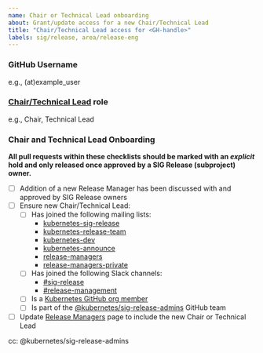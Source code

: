 ```yaml
---
name: Chair or Technical Lead onboarding
about: Grant/update access for a new Chair/Technical Lead
title: "Chair/Technical Lead access for <GH-handle>"
labels: sig/release, area/release-eng
---
```


### GitHub Username

e.g., (at)example_user

### [Chair/Technical Lead](https://git.k8s.io/sig-release/lead/onboarding.md) role

e.g., Chair, Technical Lead

### Chair and Technical Lead Onboarding

**All pull requests within these checklists should be marked with an _explicit_
hold and only released once approved by a SIG Release (subproject) owner.**

- [ ] Addition of a new Release Manager has been discussed with and approved by
      SIG Release owners
- [ ] Ensure new Chair/Technical Lead:
  - [ ] Has joined the following mailing lists:
    - [kubernetes-sig-release](https://groups.google.com/forum/#!forum/kubernetes-sig-release)
    - [kubernetes-release-team](https://groups.google.com/a/kubernetes.io/g/release-team)
    - [kubernetes-dev](https://groups.google.com/forum/#!forum/kubernetes-dev)
    - [kubernetes-announce](https://groups.google.com/forum/#!forum/kubernetes-announce)
    - [release-managers](https://groups.google.com/a/kubernetes.io/forum/#!forum/release-managers)
    - [release-managers-private](https://groups.google.com/a/kubernetes.io/forum/#!forum/release-managers-private)
  - [ ] Has joined the following Slack channels:
    - [#sig-release](https://kubernetes.slack.com/messages/C2C40FMNF)
    - [#release-management](https://kubernetes.slack.com/messages/CJH2GBF7Y)
  - [ ] Is a [Kubernetes GitHub org member](https://github.com/kubernetes/community/blob/master/community-membership.md#member)
  - [ ] Is part of the [@kubernetes/sig-release-admins](https://github.com/orgs/kubernetes/teams/sig-release-admins) GitHub team
- [ ] Update [Release Managers](https://git.k8s.io/sig-release/release-managers.md) page to include the new Chair or Technical Lead

<!--
Uncomment the appropriate checklist for the Chair/Technical Lead role the new candidate will hold.

As you work through the checklist, use the following PRs as guides:
- k/sig-release: https://github.com/kubernetes/sig-release/pull/868
- k/org: https://github.com/kubernetes/org/pull/1440
- k/release: https://github.com/kubernetes/release/pull/950
- k/k8s.io: https://github.com/kubernetes/k8s.io/pull/481
- k/test-infra: https://github.com/kubernetes/test-infra/pull/15465
- k/community: https://github.com/kubernetes/community/pull/4284
-->

<!--
### Chair/Technical Lead

- [ ] Chair/Technical Lead has agreed to abide by the guidelines set forth in
  the [Security Release
  Process](https://git.k8s.io/security/security-release-process.md),
  specifically the embargo on CVE communications.
  (This must be done as an issue comment by the incoming Chair/Technical Lead.)
- [ ] Update GitHub teams [(`kubernetes/org`)](https://git.k8s.io/org/config/kubernetes/sig-release/teams.yaml)
  - `milestone-maintainers`
  - `release-engineering`
  - `release-managers`
  - `sig-release-admins`
- [ ] Update `OWNERS`
  - [ ] `kubernetes/sig-release` `OWNERS_ALIASES`
    - Add entry in the `sig-release-leads` section
  - [ ] `kubernetes/release` `OWNERS_ALIASES`
    - Add entry in the `sig-release-leads` section
  - [ ] `kubernetes/test-infra` `OWNERS_ALIASES`
    - Add entry in the `sig-release-leads` section
  - [ ] `kubernetes/kubernetes` `OWNERS_ALIASES`
    - Add entry in the `sig-release-approvers` section
  - [ ] `kubernetes/k8s.io` `OWNERS_ALIASES`
    - Add entry in the `release-engineering-approvers` section
- [ ] Update `SECURITY_CONTACTS`
  - [ ] `kubernetes/release`
  - [ ] `kubernetes/sig-release`
- [ ] Update Google Groups/GCP IAM membership [(`kubernetes/k8s.io`)](https://git.k8s.io/k8s.io/groups/groups.yaml)
  - `leads` (members)
  - `k8s-infra-release-admins` (members)
  - `k8s-infra-release-editors` (members)
  - `release-comms` (owners)
  - `release-managers` (owners)
  - `release-managers-private` (owners)
- [ ] Manually grant permission to post on [kubernetes-announce](https://groups.google.com/forum/#!forum/kubernetes-announce)
- [ ] Manually add to the [Release Team Google Group](https://groups.google.com/a/kubernetes.io/g/release-team)
- [ ] Update Slack `release-managers` and `release-team-leads` User Group [(`kubernetes/community`)](https://git.k8s.io/community/communication/slack-config/sig-release/usergroups.yaml)
- [ ] Manually add to the [#release-private](https://kubernetes.slack.com/archives/GKEA5EL67) Slack channel
-->

cc: @kubernetes/sig-release-admins
